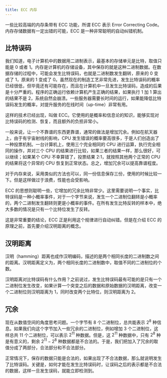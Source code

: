 ```yaml
---
title: ECC 内存
---
```


一些比较高端的内存条带有 ECC 功能，所谓 ECC 表示 Error Correcting Code。内存存储数据有一定出错的可能，ECC 是一种非常聪明的自动纠错机制。

## 比特误码

我们知道，电子计算机中的数据用二进制表示，最基本的存储单元是比特，取值只能是 0 或者 1。内存是计算机的存储设备，其中保存的就是这种二进制数据。在数据存储的过程中，可能会发生比特误码，也就是二进制数发生翻转，原来的 0 变成了 1，原来的 1 变成了 0。虽然现在的制造工艺非常先进，发生比特误码的概率已经很低，但毕竟还有可能存在，而且在计算机中一旦发生比特误码，造成的后果是十分严重的。程序的正确运行依赖计算机产生正确的结果，如果执行 1 加 1 算出的结果不是 2，系统自然会崩溃。一些服务器需要长时间的运行，如果能降低比特误码发生的概率，对提升服务的在线时间（up-time）非常有用。


这样的技术已经出现，叫做 ECC。它使用的是概率和信息论的知识，能够实现对比特误码的检测、恢复，而且额外的负担非常小。

一般来说，让一个不靠谱的东西更靠谱，通常的做法是增加冗余。例如在航天器上，由于有宇宙射线的影响，CPU 发生错误的概率要高很多，于是人们创造出了一种投票机制。一台计算机上，使用三个完全相同的 CPU 进行运算，执行完全相同的操作，并对三个 CPU 的结果进行比较，如果三者的结果一样，那么很好，可以继续；如果某个 CPU 不幸算错了，投票结果 2:1，就按照其他两个正常的 CPU 的结果将这个异常的 CPU 恢复到正常状态。总之，增加冗余可以提高靠谱程度。

对于内存来说，采用类似的方法也可以，同一份信息保存三份，使用的时候比较一下。但是这样做过于浪费，性能也会受影响。

ECC 的思想则聪明一些，它增加的冗余比特非常少。这里需要说明一个事实，比特误码是一种小概率事件，对于一个字节来说，发生一个二进制位翻转是小概率的，两个二进制发生翻转则更是小概率的事件。在所有发生比特反转的样本中，绝大多数的情况是只有一个比特位发生了反转。

这是非常重要的结论，ECC 正是利用这个规律进行自动纠错。但是在介绍 ECC 的原理之前，首先要介绍汉明距离的概念。

## 汉明距离

汉明（hamming）距离也成作汉明编码，描述的是两个相同长度的二进制数之间的距离。汉明距离定义为，两个相同长度的二进制数中，取值不同的二进制位的个数。

汉明距离对比特误码有什么作用？之前说过，发生比特误码最有可能的是只有一个二进制位发生改变，如果计算一个突变之后的数据和原始数据的汉明距离，改变一个二进制位则汉明距离为 1，同时改变两个比特位，则汉明距离为 2。

## 冗余

现在从数值空间的角度思考问题。一个字节有 8 个二进制位，总共能表示 $2^8$ 种信息。如果我们向这个字节加入一些冗余的二进制位，例如增加 3 个二进制位，这样总共 11 个二进制位，可以表示 $2^11$ 种数据。但是，这 $2^11$ 种数据中，只有 $2^8$ 种是有意义的，剩余 $2^11-2^8$ 种数据都是不合法的。于是，我们把加入了冗余的取值分成了两部分，合法部分和不合法部分。

正常情况下，保存的数据只能是合法的，如果出现了不合法数据，那么就说明发生了比特误码。关键是，如何才能在发生比特误码时，让误码之后的表示都是不合法的数据，这样一旦发生误码，就能立即检测到。
